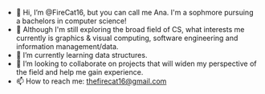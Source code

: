 - 👋 Hi, I’m @FireCat16, but you can call me Ana. I'm a sophmore pursuing a bachelors in computer science!
- 👀 Although I'm still exploring the broad field of CS, what interests me currently is graphics & visual computing, 
software engineering and information management/data. 
- 🌱 I’m currently learning data structures.
- 💞️ I’m looking to collaborate on projects that will widen my perspective of the field and help me gain experience.
- 📫 How to reach me: thefirecat16@gmail.com

